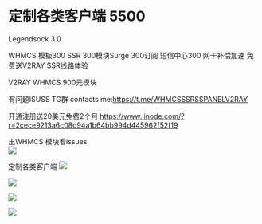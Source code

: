 # 定制各类客户端 5500 

Legendsock 3.0

WHMCS 模板300 SSR 300模块Surge 300订阅 短信中心300 网卡补偿加速
免费送V2RAY SSR线路体验


V2RAY WHMCS 900元模块


有问题ISUSS TG群
contacts me:https://t.me/WHMCSSSRSSPANELV2RAY



开通注册送20美元免费2个月	https://www.linode.com/?r=2cece9213a6c08d94a1b64bb994d445962f52f19

出WHMCS 模块看issues  
![](https://user-images.githubusercontent.com/6214084/44065117-7a3c65c8-9f9b-11e8-8f99-5571f4c93047.png)

定制各类客户端
![](https://user-images.githubusercontent.com/6214084/44435046-bd2e8500-a5e0-11e8-9eec-a1e9176e6046.png)

![](https://user-images.githubusercontent.com/6214084/44435639-65dde400-a5e3-11e8-897b-68abee224a03.png)


![](https://user-images.githubusercontent.com/6214084/44436734-48137d80-a5e9-11e8-9a58-d7635cfb1522.png)

![](https://user-images.githubusercontent.com/6214084/44436737-4d70c800-a5e9-11e8-8455-32dbd57478e4.png)

